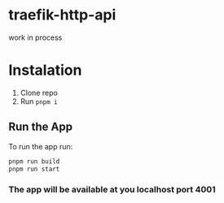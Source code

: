 # traefik-http-api
work in process


# Instalation
1. Clone repo
1. Run `pnpm i`

## Run the App

To run the app run:
```bash
pnpm run build
pnpm run start

```
### The app will be available at you localhost port 4001